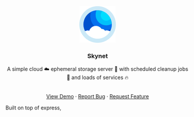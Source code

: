 <!-- PROJECT LOGO -->
<br />
<p align="center">
  <a href="https://github.com/masterchief01/skynet">
    <img src="assets/cloud.png" alt="Logo" width="100" height="100">
  </a>

  <h3 align="center">Skynet</h3>

  <p align="center">
    A simple cloud ☁️ ephemeral storage server 🚀 with scheduled cleanup jobs 📅 and loads of services 🔥
    <br />
<!--     <a href="https://github.com/othneildrew/Best-README-Template"><strong>Explore the docs »</strong></a> -->
    <br />
    <br />
    <a href="https://youtu.be/IgIyVnV1ziE">View Demo</a>
    ·
    <a href="https://github.com/masterchief01/skynet/issues">Report Bug</a>
    ·
    <a href="https://github.com/masterchief01/skynet">Request Feature</a>
  </p>
</p>

<p align="left"> 
Built on top of express,  

</p>
